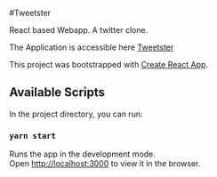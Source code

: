 #Tweetster

React based Webapp. A twitter clone. 

The Application is accessible here [Tweetster](https://twister-bff3.web.app/)




This project was bootstrapped with [Create React App](https://github.com/facebook/create-react-app).

## Available Scripts

In the project directory, you can run:

### `yarn start`

Runs the app in the development mode.\
Open [http://localhost:3000](http://localhost:3000) to view it in the browser.

